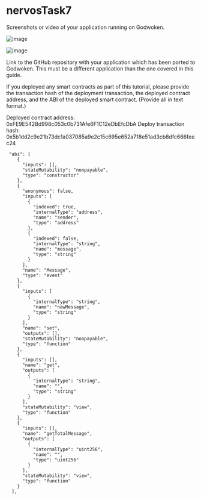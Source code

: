 # nervosTask7

Screenshots or video of your application running on Godwoken.

![image](https://user-images.githubusercontent.com/5809685/129424128-9e537089-d956-4289-97c3-a67948b27a0b.png)

![image](https://user-images.githubusercontent.com/5809685/129424395-3c206b53-3603-4096-8a13-4314a712fb5b.png)


Link to the GitHub repository with your application which has been ported to Godwoken. This must be a different application than the one covered in this guide.


If you deployed any smart contracts as part of this tutorial, please provide the transaction hash of the deployment transaction, the deployed contract address, and the ABI of the deployed smart contract. (Provide all in text format.)

Deployed contract address: 0xFE9E542Bd998c053c0b731Afe6F1C12eDbEfcDbA
Deploy transaction hash: 0x5b1dd2c9e21b73dc1a037085a9e2c15c695e652a718e51ad3cb8dfc666feec24

```
 "abi": [
    {
      "inputs": [],
      "stateMutability": "nonpayable",
      "type": "constructor"
    },
    {
      "anonymous": false,
      "inputs": [
        {
          "indexed": true,
          "internalType": "address",
          "name": "sender",
          "type": "address"
        },
        {
          "indexed": false,
          "internalType": "string",
          "name": "message",
          "type": "string"
        }
      ],
      "name": "Message",
      "type": "event"
    },
    {
      "inputs": [
        {
          "internalType": "string",
          "name": "newMessage",
          "type": "string"
        }
      ],
      "name": "set",
      "outputs": [],
      "stateMutability": "nonpayable",
      "type": "function"
    },
    {
      "inputs": [],
      "name": "get",
      "outputs": [
        {
          "internalType": "string",
          "name": "",
          "type": "string"
        }
      ],
      "stateMutability": "view",
      "type": "function"
    },
    {
      "inputs": [],
      "name": "getTotalMessage",
      "outputs": [
        {
          "internalType": "uint256",
          "name": "",
          "type": "uint256"
        }
      ],
      "stateMutability": "view",
      "type": "function"
    }
  ],
  
```
